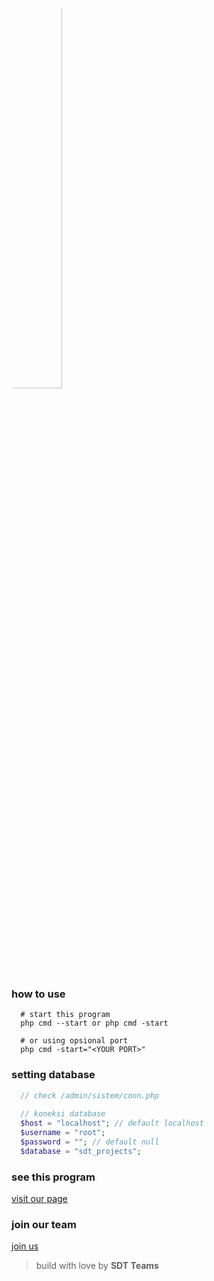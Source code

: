 <a style="color: grey;">
  <img src="https://raw.githubusercontent.com/fiandev/SDT-Projects/main/assest/gambar/icon-sdt.jpg" style="width: 40%;border-radius: 50%;" />
</a>

### how to use

```shell
  # start this program
  php cmd --start or php cmd -start

  # or using opsional port
  php cmd -start="<YOUR PORT>"
```

### setting database

```php
  // check /admin/sistem/conn.php
  
  // koneksi database
  $host = "localhost"; // default localhost
  $username = "root";
  $password = ""; // default null
  $database = "sdt_projects";
```

### see this program

[visit our page](http://sdt-projetcs.rf.gd/)

### join our team

[join us](http://wa.me/62882009464039/?text=assalamualaikum%20kak%20saya%20join%20*SDT%20Projects*)

> build with love by **SDT Teams**